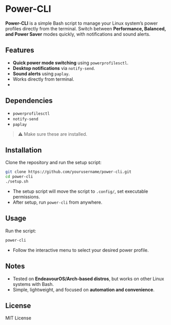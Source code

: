 # Power-CLI

**Power-CLI** is a simple Bash script to manage your Linux system’s power profiles directly from the terminal. Switch between **Performance, Balanced, and Power Saver** modes quickly, with notifications and sound alerts.

## Features

* **Quick power mode switching** using `powerprofilesctl`.
* **Desktop notifications** via `notify-send`.
* **Sound alerts** using `paplay`.
* Works directly from terminal.
* 
## Dependencies

* `powerprofilesctl`
* `notify-send`
* `paplay`

> ⚠️ Make sure these are installed.

## Installation

Clone the repository and run the setup script:

```bash
git clone https://github.com/yourusername/power-cli.git
cd power-cli
./setup.sh
```

* The setup script will move the script to `.config/`, set executable permissions.
* After setup, run `power-cli` from anywhere.

## Usage

Run the script:

```bash
power-cli
```

* Follow the interactive menu to select your desired power profile.

## Notes

* Tested on **EndeavourOS/Arch-based distros**, but works on other Linux systems with Bash.
* Simple, lightweight, and focused on **automation and convenience**.

## License

MIT License
